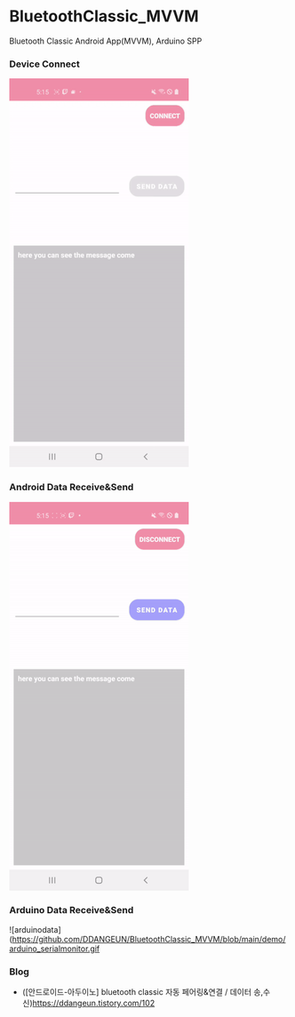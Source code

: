 # BluetoothClassic_MVVM
Bluetooth Classic Android App(MVVM), Arduino SPP


### Device Connect
![connect](https://github.com/DDANGEUN/BluetoothClassic_MVVM/blob/main/demo/android_connect.gif)

### Android Data Receive&Send
![androiddata](https://github.com/DDANGEUN/BluetoothClassic_MVVM/blob/main/demo/android_recvsend.gif)

### Arduino Data Receive&Send
![arduinodata](https://github.com/DDANGEUN/BluetoothClassic_MVVM/blob/main/demo/arduino_serialmonitor.gif

### Blog
- ([안드로이드-아두이노] bluetooth classic 자동 페어링&연결 / 데이터 송,수신)https://ddangeun.tistory.com/102

